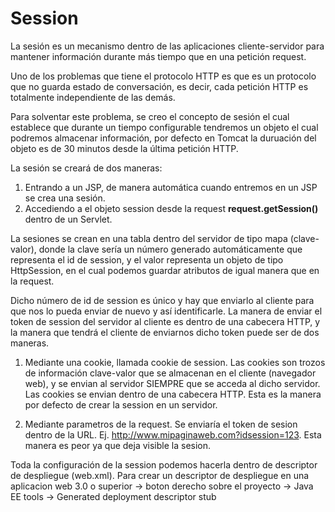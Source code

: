 # Session

La sesión es un mecanismo dentro de las aplicaciones cliente-servidor para mantener información durante más tiempo que en una petición request. 

Uno de los problemas que tiene el protocolo HTTP es que es un protocolo que no guarda estado de conversación, es decir, cada petición HTTP es totalmente independiente de las demás.

Para solventar este problema, se creo el concepto de sesión el cual establece que durante un tiempo configurable tendremos un objeto el cual podremos almacenar información, por defecto en Tomcat la duruación del objeto es de 30 minutos desde la última petición HTTP.

La sesión se creará de dos maneras:

1. Entrando a un JSP, de manera automática cuando entremos en un JSP se crea una sesión.
2. Accediendo a el objeto session desde la request **request.getSession()** dentro de un Servlet.

La sesiones se crean en una tabla dentro del servidor de tipo mapa (clave-valor), donde la clave sería un número generado automáticamente que representa el id de session, y el valor representa un objeto de tipo HttpSession, en el cual podemos guardar atributos de igual manera que en la request.

Dicho número de id de session es único y hay que enviarlo al cliente para que nos lo pueda enviar de nuevo y así identificarle. La manera de enviar el token de session del servidor al cliente es dentro de una cabecera HTTP, y la manera que tendrá el cliente de enviarnos dicho token puede ser de dos maneras.

1. Mediante una cookie, llamada cookie de session. Las cookies son trozos de información clave-valor que se almacenan en el cliente (navegador web), y se envian al servidor SIEMPRE que se acceda al dicho servidor. Las cookies se envian dentro de una cabecera HTTP. Esta es la manera por defecto de crear la session en un servidor.

2. Mediante parametros de la request. Se enviaría el token de sesion dentro de la URL. Ej. http://www.mipaginaweb.com?idsession=123. Esta manera es peor ya que deja visible la sesion.

Toda la configuración de la session podemos hacerla dentro de descriptor de despliegue (web.xml). Para crear un descriptor de despliegue en una aplicacion web 3.0 o superior -> boton derecho sobre el proyecto  -> Java EE tools -> Generated deployment descriptor stub